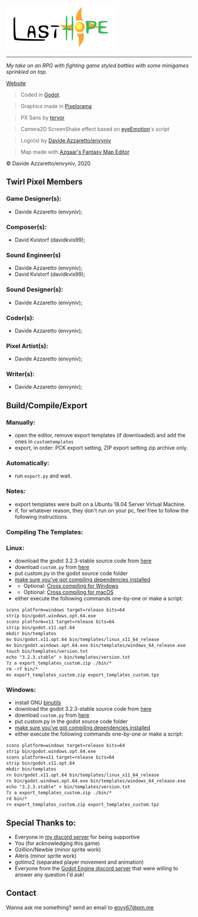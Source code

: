 ![Official Last Hope Logo](src/title.svg)
- - -
*My take on an RPG with fighting game styled battles with some minigames sprinkled on top.*

[Website](https://envyniv.github.io/Project-Hope)

> Coded in [Godot](https://godotengine.org/).

> Graphics made in [Pixelorama](https://github.com/Orama-Interactive/Pixelorama)

> PX Sans by [teryor](https://github.com/teryror/pixel-fonts)

> Camera2D ScreenShake effect based on [eyeEmotion](https://godotengine.org/qa/user/eyeEmotion)'s script

> Logo(s) by [Davide Azzaretto/envyniv](https://github.com/envyniv)

> Map made with [Azgaar's Fantasy Map Editor](https://azgaar.github.io/Fantasy-Map-Generator/)

© Davide Azzaretto/envyniv, 2020.


## Twirl Pixel Members
### Game Designer(s):
* Davide Azzaretto (envyniv);

### Composer(s):
* David Kvistorf (davidkvis99);

### Sound Engineer(s)
* Davide Azzaretto (envyniv);
* David Kvistorf (davidkvis99);

### Sound Designer(s):
* Davide Azzaretto (envyniv);

### Coder(s):
* Davide Azzaretto (envyniv);

### Pixel Artist(s):
* Davide Azzaretto (envyniv);

### Writer(s):
* Davide Azzaretto (envyniv);

## Build/Compile/Export
### Manually:
* open the editor, remove export templates (if downloaded) and add the ones in `customtemplates`
* export, in order: PCK export setting, ZIP export setting zip archive only.
### Automatically:
* run `export.py` and wait.
### Notes:
* export templates were built on a Ubuntu 18.04 Server Virtual Machine.
* if, for whatever reason, they don't run on your pc, feel free to follow the following instructions.
### Compiling The Templates:
### Linux:
* download the godot 3.2.3-stable source code from [here](https://github.com/godotengine/godot/archive/3.2.3-stable.zip)
* download `custom.py` from [here](https://github.com/envyniv/Project-Hope/raw/master/customtemplates/custom.py)
* put custom.py in the godot source code folder
* [make sure you've got compiling dependencies installed](https://docs.godotengine.org/en/stable/development/compiling/compiling_for_x11.html)
* * Optional: [Cross compiling for Windows](https://docs.godotengine.org/en/stable/development/compiling/compiling_for_windows.html#cross-compiling-for-windows-from-other-operating-systems)
* * Optional: [Cross compiling for macOS](https://docs.godotengine.org/en/stable/development/compiling/compiling_for_osx.html#cross-compiling-for-macos-from-linux)
* either execute the following commands one-by-one or make a script:
```
scons platform=windows target=release bits=64
strip bin/godot.windows.opt.64.exe
scons platform=x11 target=release bits=64
strip bin/godot.x11.opt.64
mkdir bin/templates
mv bin/godot.x11.opt.64 bin/templates/linux_x11_64_release
mv bin/godot.windows.opt.64.exe bin/templates/windows_64_release.exe
touch bin/templates/version.txt
echo "3.2.3.stable" > bin/templates/version.txt
7z a export_templates_custom.zip ./bin/*
rm -rf bin/*
mv export_templates_custom.zip export_templates_custom.tpz
```
### Windows:
* install GNU [binutils](http://www.gnu.org/software/binutils/)
* download the godot 3.2.3-stable source code from [here](https://github.com/godotengine/godot/archive/3.2.3-stable.zip)
* download `custom.py` from [here](https://github.com/envyniv/Project-Hope/raw/master/customtemplates/custom.py)
* put custom.py in the godot source code folder
* [make sure you've got compiling dependencies installed](https://docs.godotengine.org/en/stable/development/compiling/compiling_for_windows.html)
* either execute the following commands one-by-one or make a script:
```
scons platform=windows target=release bits=64
strip bin/godot.windows.opt.64.exe
scons platform=x11 target=release bits=64
strip bin/godot.x11.opt.64
mkdir bin/templates
rn bin/godot.x11.opt.64 bin/templates/linux_x11_64_release
rn bin/godot.windows.opt.64.exe bin/templates/windows_64_release.exe
echo "3.2.3.stable" > bin/templates/version.txt
7z a export_templates_custom.zip ./bin/*
rd bin/*
rn export_templates_custom.zip export_templates_custom.tpz
```

## Special Thanks to:
* Everyone in [my discord server](https://discord.gg/bNkDkHW) for being supportive
* You (for acknowledging this game)
* Gzillion/Newbie (minor sprite work)
* Aléris (minor sprite work)
* gotimo2 (separated player movement and animation)
* Everyone from the [Godot Engine discord server](https://discord.gg/4JBkykG) that were willing to answer any question I'd ask!

## Contact

Wanna ask me something? send an email to envy67@pm.me
